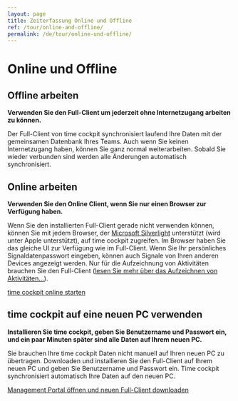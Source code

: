 ```yaml
---
layout: page
title: Zeiterfassung Online und Offline
ref: /tour/online-and-offline/
permalink: /de/tour/online-und-offline/
---
```


<h1>Online und Offline
		</h1><div class="tour">
  <div class="row">
    <div class="col-sm-12 col-md-6">
      <h2>Offline arbeiten
				</h2>
      <p>
        <strong>Verwenden Sie den Full-Client um jederzeit ohne Internetzugang arbeiten zu können.</strong>
      </p>
      <p>Der Full-Client von time cockpit synchronisiert laufend Ihre Daten mit der gemeinsamen Datenbank Ihres Teams. Auch wenn Sie keinen Internetzugang haben, können Sie ganz normal weiterarbeiten. Sobald Sie wieder verbunden sind werden alle Änderungen automatisch synchronisiert. 
				</p>
    </div>
    <div class="col-sm-12 col-md-6">
      <function name="Composite.Media.ImageGallery.Slimbox2">
        <param name="MediaImage" value="MediaArchive:d16896f7-34bd-46b7-8408-2d910f75ac48" />
        <param name="GroupName" value=" page" />
      </function>
    </div>
  </div>
  <div class="row">
    <div class="col-sm-12 col-md-6">
      <h2>Online arbeiten
				</h2>
      <p>
        <strong>Verwenden Sie den Online Client, wenn Sie nur einen Browser zur Verfügung haben.</strong>
      </p>
      <p>Wenn Sie den installierten Full-Client gerade nicht verwenden können, können Sie mit jedem Browser, der <a href="http://www.microsoft.com/silverlight/" target="_blank">Microsoft Silverlight</a> unterstützt (wird unter Apple unterstützt), auf time cockpit zugreifen. Im Browser haben Sie das gleiche UI zur Verfügung wie im Full-Client. Wenn Sie Ihr persönliches Signaldatenpasswort eingeben, können auch Signale von Ihren anderen Devices angezeigt werden. Nur für die Aufzeichnung von Aktivitäten brauchen Sie den Full-Client (<a href="{{site.baseurl}}/de/tour/aktivitaeten-aufzeichnen/">lesen Sie mehr über das Aufzeichnen von Aktivitäten...</a>).
				</p>
      <p>
        <a class="linkButton" href="http://login.timecockpit.com" target="_blank">time cockpit online starten</a>
      </p>
    </div>
    <div class="col-sm-12 col-md-6">
      <function name="Composite.Media.ImageGallery.Slimbox2">
        <param name="MediaImage" value="MediaArchive:e046cb46-fa91-42d0-a508-a8f1963534d9" />
        <param name="GroupName" value=" page" />
      </function>
    </div>
  </div>
  <div class="row">
    <div class="col-sm-12">
      <h2>time cockpit auf eine neuen PC verwenden
				</h2>
      <p>
        <strong>Installieren Sie time cockpit, geben Sie Benutzername und Passwort ein, und ein paar Minuten später sind alle Daten auf Ihrem neuen PC.</strong>
      </p>
      <p>Sie brauchen Ihre time cockpit Daten nicht manuell auf Ihren neuen PC zu übertragen. Downloaden und installieren Sie den Full-Client auf Ihrem neuen PC und geben Sie Benutzername und Passwort ein. Time cockpit synchronisiert automatisch Ihre Daten auf den neuen PC.
				</p>
      <p>
        <a class="linkButton" href="{{site.baseurl}}/de/account/overview/">Management Portal öffnen und neuen Full-Client downloaden</a>
      </p>
    </div>
  </div>
</div>